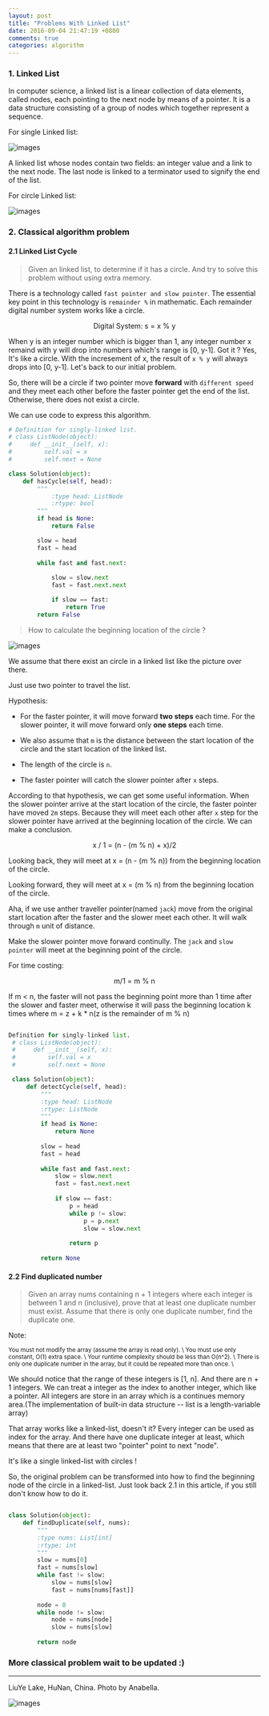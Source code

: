 ```yaml
---
layout: post
title: "Problems With Linked List"
date: 2016-09-04 21:47:19 +0800
comments: true
categories: algorithm
---
```


### 1. Linked List

In computer science, a linked list is a linear collection of data elements, called nodes, each pointing to the next node by means of a pointer. It is a data structure consisting of a group of nodes which together represent a sequence.

For single Linked list:

![images](/images/img_for_2016_09/Singly-linked-list.svg)

<!-- more -->

A linked list whose nodes contain two fields: an integer value and a link to the next node. The last node is linked to a terminator used to signify the end of the list.

For circle Linked list:

![images](/images/img_for_2016_09/Circularly-linked-list.svg)




### 2. Classical algorithm problem

#### 2.1 Linked List Cycle

> Given an linked list, to determine if it has a circle. And try to solve this problem without using extra memory.

There is a technology called `fast pointer and slow pointer`.  The essential key point in this technology is `remainder %` in mathematic. Each remainder digital number system works like a circle. 

<center>Digital System: s = x % y</center>


When y is an integer number which is bigger than 1, any integer number x remaind with y will drop into numbers which's range is [0, y-1]. Got it ? Yes, It's like a circle. With the incresement of x, the result of `x % y` will always drops into [0, y-1]. Let's back to our initial problem.

So, there will be a circle if two pointer move **forward** with `different speed` and they meet each other before the faster pointer get the end of the list. Otherwise, there does not exist a circle.

We can use code to express this algorithm.

``` python
# Definition for singly-linked list.
# class ListNode(object):
#     def __init__(self, x):
#         self.val = x
#         self.next = None

class Solution(object):
    def hasCycle(self, head):
        """
            :type head: ListNode
            :rtype: bool
        """
        if head is None:
            return False

        slow = head
        fast = head
                                                                             
        while fast and fast.next:
            
            slow = slow.next
            fast = fast.next.next

            if slow == fast:
                return True
        return False

```

> How to calculate the beginning location of the circle ?

![images](/images/img_for_2016_09/FastAndSlowPointer.jpg)

We assume that there exist an circle in a linked list like the picture over there.

Just use two pointer to travel the list.

Hypothesis:

* For the faster pointer, it will move forward **two steps** each time. For the slower pointer, it will move forward only **one steps** each time.

* We also assume that `m` is the distance between the start location of the circle and the start location of the linked list.

* The length of the circle is `n`.

* The faster pointer will catch the slower pointer after `x` steps.

According to that hypothesis, we can get some useful information.
When the slower pointer arrive at the start location of the circle, the faster pointer have moved `2m` steps. Because they will meet each other after `x` step for the slower pointer have arrived at the beginning location of the circle. We can make a conclusion.

<center> x / 1 = (n - (m % n) + x)/2 </center>

Looking back, they will meet at x = (n - (m % n)) from the beginning location of the circle.

Looking forward, they will meet at x = (m % n) from the beginning location of the circle.

Aha, if we use anther traveller pointer(named `jack`) move from the original start location after the faster and the slower meet each other. It will walk through `m` unit of distance.

Make the slower pointer move forward continully. The `jack` and `slow pointer` will meet at the beginning point of the circle.

For time costing:
<center> m/1 = m % n </center>

If m < n, the faster will not pass the beginning point more than 1 time after the slower and faster meet, otherwise it will pass the beginning location k times where m = z + k * n(z is the remainder of m % n)

``` python

Definition for singly-linked list.
 # class ListNode(object):
 #     def __init__(self, x):
 #         self.val = x
 #         self.next = None

 class Solution(object):
     def detectCycle(self, head):
         """
         :type head: ListNode
         :rtype: ListNode
         """
         if head is None:
             return None
           
         slow = head
         fast = head
       
         while fast and fast.next:
             slow = slow.next
             fast = fast.next.next
           
             if slow == fast:
                 p = head
                 while p != slow:
                     p = p.next
                     slow = slow.next
                   
                 return p
               
         return None

```
            
#### 2.2 Find duplicated number

> Given an array nums containing n + 1 integers where each integer is between 1 and n (inclusive), prove that at least one duplicate number must exist. Assume that there is only one duplicate number, find the duplicate one.

Note:

<small>You must not modify the array (assume the array is read only). \\
You must use only constant, O(1) extra space. \\
Your runtime complexity should be less than O(n^2). \\
There is only one duplicate number in the array, but it could be repeated more than once. \\</small>

We should notice that the range of these integers is [1, n]. And there are n + 1 integers. 
We can treat a integer as the index to another integer, which like a pointer. 
All integers are store in an array which is a continues memory area.(The implementation of built-in data structure -- list is a length-variable array)

That array works like a linked-list, doesn't it? Every integer can be used as index for the array. And there have one duplicate integer at least, which means that there are at least two "pointer" point to next "node".

It's like a single linked-list with circles !

So, the original problem can be transformed into how to find the beginning node of the circle in a linked-list. Just look back 2.1 in this article, if you still don't know how to do it.

``` python

class Solution(object):
    def findDuplicate(self, nums):
        """
        :type nums: List[int]
        :rtype: int
        """
        slow = nums[0]
        fast = nums[slow]
        while fast != slow:
            slow = nums[slow]
            fast = nums[nums[fast]]
          
        node = 0
        while node != slow:
            node = nums[node]
            slow = nums[slow]
          
        return node

```

### More classical problem wait to be updated :)


-----------------

LiuYe Lake, HuNan, China.
Photo by Anabella.

![images](/images/img_for_2016_09/joke.jpg)
